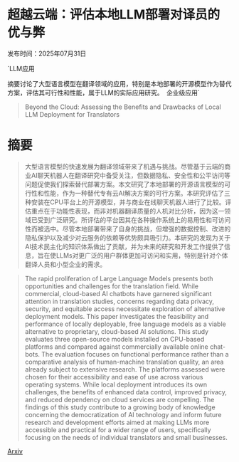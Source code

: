 # 超越云端：评估本地LLM部署对译员的优与弊

发布时间：2025年07月31日

`LLM应用

摘要讨论了大型语言模型在翻译领域的应用，特别是本地部署的开源模型作为替代方案，评估其可行性和性能，属于LLM的实际应用研究。` `企业级应用`

> Beyond the Cloud: Assessing the Benefits and Drawbacks of Local LLM Deployment for Translators

# 摘要

> 大型语言模型的快速发展为翻译领域带来了机遇与挑战。尽管基于云端的商业AI聊天机器人在翻译研究中备受关注，但数据隐私、安全性和公平访问等问题促使我们探索替代部署方案。本文研究了本地部署的开源语言模型的可行性和性能，作为一种替代专有云AI解决方案的可行方案。本研究评估了三种安装在CPU平台上的开源模型，并与商业在线聊天机器人进行了比较。评估重点在于功能性表现，而非对机器翻译质量的人机对比分析，因为这一领域已受到广泛研究。所评估的平台因其在各种操作系统上的易用性和可访问性而被选中。尽管本地部署带来了自身的挑战，但增强的数据控制、改进的隐私保护以及减少对云服务的依赖等优势颇具吸引力。本研究的发现为关于AI技术民主化的知识体系做出了贡献，并为未来的研究和开发工作提供了信息，旨在使LLMs对更广泛的用户群体更加可访问和实用，特别是针对个体翻译人员和小型企业的需求。

> The rapid proliferation of Large Language Models presents both opportunities and challenges for the translation field. While commercial, cloud-based AI chatbots have garnered significant attention in translation studies, concerns regarding data privacy, security, and equitable access necessitate exploration of alternative deployment models. This paper investigates the feasibility and performance of locally deployable, free language models as a viable alternative to proprietary, cloud-based AI solutions. This study evaluates three open-source models installed on CPU-based platforms and compared against commercially available online chat-bots. The evaluation focuses on functional performance rather than a comparative analysis of human-machine translation quality, an area already subject to extensive research. The platforms assessed were chosen for their accessibility and ease of use across various operating systems. While local deployment introduces its own challenges, the benefits of enhanced data control, improved privacy, and reduced dependency on cloud services are compelling. The findings of this study contribute to a growing body of knowledge concerning the democratization of AI technology and inform future research and development efforts aimed at making LLMs more accessible and practical for a wider range of users, specifically focusing on the needs of individual translators and small businesses.

[Arxiv](https://arxiv.org/abs/2507.23399)